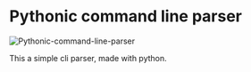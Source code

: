 # Pythonic command line parser

![Pythonic-command-line-parser](https://socialify.git.ci/TarunavBA/Pythonic-command-line-parser/image?description=1&font=Source%20Code%20Pro&forks=1&issues=1&language=1&owner=1&pattern=Floating%20Cogs&pulls=1&stargazers=1&theme=Dark)

This a simple cli parser, made with python.
